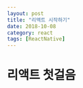 ```yaml
---
layout: post
title: "리액트 시작하기"
date: 2018-10-08
category: react
tags: [ReactNative]
---
```

# 리액트 첫걸음
<!-- more -->